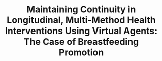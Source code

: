 ---
name: "Maintaining Continuity In Longitudinal Multi Method Health"
title: "Maintaining Continuity in Longitudinal, Multi-Method Health Interventions Using Virtual Agents: The Case of Breastfeeding Promotion"
journal: "journal name" 
project: null
event: "Intelligent Virtual Agents conference (IVA)"
authors:
- name: "Zhang, Z."
- name: "Bickmore, T."
- name: "Mainello, K."
- name: "Mueller, M."
- name: "Foley, M."
- name: "Jenkins, L."
- name: "Edwards, R."
year: 2014
resources:
- name: "bf iva14"
  src: "bf.iva14.pdf"
external_url: null
draft: false 
headless: true
---